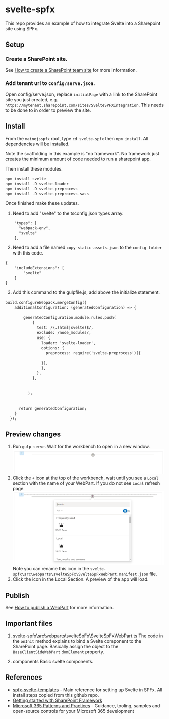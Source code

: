 # svelte-spfx

This repo provides an example of how to integrate Svelte into a Sharepoint site using SPFx.

## Setup

### Create a SharePoint site.
See [How to create a SharePoint team site](../docs/CREATE_TEAM_SITE.md) for more information.

### Add tenant url to `config/serve.json`.
Open config/serve.json, replace `initialPage` with a link to the SharePoint site you just created, e.g. `https://mytenant.sharepoint.com/sites/SvelteSPFXIntegration`. This needs to be done to in order to preview the site.

## Install
From the `mainejsspfx` root, type `cd svelte-spfx` then `npm install`. All dependencies will be installed.

Note the scaffolding in this example is "no framework". No framework just creates the minimum amount of code needed to run a sharepoint app.

Then install these modules.
```
npm install svelte
npm install -D svelte-loader
npm install -D svelte-preprocess
npm install -D svelte-preprocess-sass
```

Once finished make these updates.

1. Need to add "svelte" to the tsconfig.json types array.
```
    "types": [
      "webpack-env",
      "svelte"
    ],
```

2. Need to add a file named `copy-static-assets.json` to the `config folder` with this code.
```
{
    "includeExtensions": [
        "svelte"
    ]
}
```

3. Add this command to the gulpfile.js, add above the initialize statement.
```
build.configureWebpack.mergeConfig({
    additionalConfiguration: (generatedConfiguration) => {
     
        generatedConfiguration.module.rules.push(
            {
              test: /\.(html|svelte)$/,
              exclude: /node_modules/,
              use: {
                loader: 'svelte-loader',
                options: {
                  preprocess: require('svelte-preprocess')({
    
                }),
                },
              },
            },
            
            
          );
        
       
      return generatedConfiguration;
    }
  });
```

## Preview changes
1. Run `gulp serve`. Wait for the workbench to open in a new window.<br />![SharePoint Workbench](../docs/images/sharepointWorkbench.png)
2. Click the `+` icon at the top of the workbench, wait until you see a `Local` section with the name of your WebPart. If you do not see `Local` refresh page.<br/>![SharePoint Local Workbench](../docs/images/sharepointWorkbenchLocalSection.png)<br/>Note you can rename this icon in the `svelte-spfx\src\webparts\svelteSpFx\SvelteSpFxWebPart.manifest.json` file.
3. Click the icon in the Local Section. A preview of the app will load.

## Publish
See [How to publish a WebPart](../docs/PUBLISH_APP.md) for more information.

## Important files
1. svelte-spfx\src\webparts\svelteSpFx\SvelteSpFxWebPart.ts
The code in the `onInit` method explains to bind a Svelte component to the SharePoint page. Basically assign the object to the `BaseClientSideWebPart` `domElement` property.

2. components
Basic svelte components.

## References
- [spfx-svelte-templates](https://github.com/sp-sveltejs/spfx-svelte-templates/tree/master/svelte-webpart-online) - Main reference for setting up Svelte in SPFx. All install steps copied from this github repo.
- [Getting started with SharePoint Framework](https://docs.microsoft.com/en-us/sharepoint/dev/spfx/set-up-your-developer-tenant)
- [Microsoft 365 Patterns and Practices](https://aka.ms/m365pnp) - Guidance, tooling, samples and open-source controls for your Microsoft 365 development
